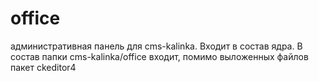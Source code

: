 # office
административная панель для cms-kalinka. Входит в состав ядра. В состав папки cms-kalinka/office входит, помимо выложенных файлов пакет ckeditor4
